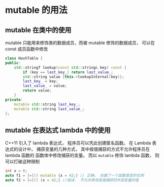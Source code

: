 # mutable 的用法

## mutable 在类中的使用

mutable 只能用来修饰类的数据成员，而被 mutable 修饰的数据成员， 可以在 const 成员函数中修改

```cpp
class HashTable {
public:
    std::stringf lookup(const std::string& key) const {
        if (key == last_key_) return last_value_;
        std::string value {this->lookupInternal(key)};
        last_key_ = key;
        last_value_ = value;
        return value;
    }
private:
    mutable std::string last_key_;
    mutable std::string last_value_;
};
```

## mutable 在表达式 lambda 中的使用

C++11 引入了 lambda 表达式， 程序员可以凭此创建匿名函数。 在 Lambda 表达式的设计中， 捕获变量的几种方式，
其中按值捕获的方式不允许程序员在 lambda 函数的 函数体中修改捕获的变量。 而以 `mutable` 修饰 lambda 函数， 则可以打破这种限制

```cpp
int x = 0;
auto f1 = [=]() mutable {x = 42;} // 正确， 创建了一个函数类型的实例
auto f2 = [=]() {x = 42;} //错误， 不允许修改按值捕获的外部变量的值
```
